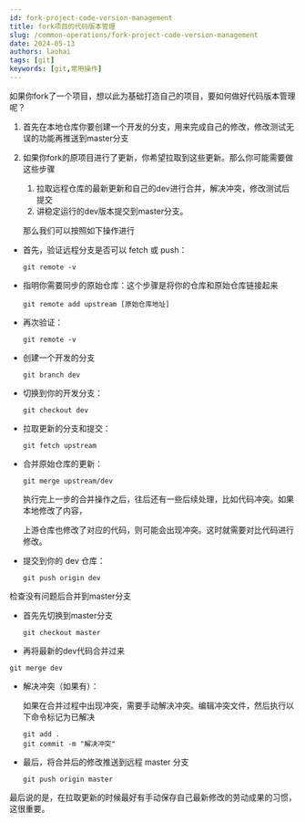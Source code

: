 ```yaml
---
id: fork-project-code-version-management
title: fork项目的代码版本管理
slug: /common-operations/fork-project-code-version-management
date: 2024-05-13
authors: laohai
tags: [git]
keywords: [git,常用操作]
---
```

如果你fork了一个项目，想以此为基础打造自己的项目，要如何做好代码版本管理呢？

1. 首先在本地仓库你要创建一个开发的分支，用来完成自己的修改，修改测试无误的功能再推送到master分支

2. 如果你fork的原项目进行了更新，你希望拉取到这些更新。那么你可能需要做这些步骤

   1. 拉取远程仓库的最新更新和自己的dev进行合并，解决冲突，修改测试后提交
   2. 讲稳定运行的dev版本提交到master分支。

   那么我们可以按照如下操作进行

- 首先，验证远程分支是否可以 fetch 或 push：
    
    ```
    git remote -v
    ```
    
- 指明你需要同步的原始仓库：这个步骤是将你的仓库和原始仓库链接起来
    ```
    git remote add upstream [原始仓库地址]
    ```
    
- 再次验证：
    ```
    git remote -v
    ```
    
- 创建一个开发的分支
  
    ~~~git
    git branch dev
    ~~~

- 切换到你的开发分支：

    ```
    git checkout dev
    ```

- 拉取更新的分支和提交：
    
    ```
    git fetch upstream
    ```
    
- 合并原始仓库的更新：
  
    ```
    git merge upstream/dev
    ```
    执行完上一步的合并操作之后，往后还有一些后续处理，比如代码冲突。如果本地修改了内容，
    
    上游仓库也修改了对应的代码，则可能会出现冲突。这时就需要对比代码进行修改。
    
- 提交到你的 dev 仓库：
    ```
    git push origin dev
    ```
检查没有问题后合并到master分支
    
- 首先先切换到master分支

    ```
    git checkout master
    ```

- 再将最新的dev代码合并过来

```
git merge dev
```

- 解决冲突（如果有）：

  如果在合并过程中出现冲突，需要手动解决冲突。编辑冲突文件，然后执行以下命令标记为已解决

  ``` 
  git add .
  git commit -m "解决冲突"
  ```

- 最后，将合并后的修改推送到远程 master 分支

  ```
  git push origin master
  ```

最后说的是，在拉取更新的时候最好有手动保存自己最新修改的劳动成果的习惯，这很重要。